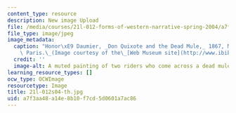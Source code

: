 ```yaml
---
content_type: resource
description: New image Upload
file: /media/courses/21l-012-forms-of-western-narrative-spring-2004/a7f3aa48a14e8b10f7cd5d0601a7ac86_21l-012s04-th.jpg
file_type: image/jpeg
image_metadata:
  caption: "Honor\xE9 Daumier, _Don Quixote and the Dead Mule,_ 1867, Mus\xE9e d'Orsay,\
    \ Paris.\_(Image courtesy of the\_[Web Museum site](http://www.ibiblio.org/wm/).)"
  credit: ''
  image-alt: A muted painting of two riders who come across a dead mule.
learning_resource_types: []
ocw_type: OCWImage
resourcetype: Image
title: 21l-012s04-th.jpg
uid: a7f3aa48-a14e-8b10-f7cd-5d0601a7ac86
---
```

